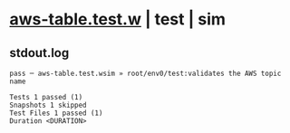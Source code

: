 # [aws-table.test.w](../../../../../../examples/tests/sdk_tests/table/aws-table.test.w) | test | sim

## stdout.log
```log
pass ─ aws-table.test.wsim » root/env0/test:validates the AWS topic name

Tests 1 passed (1)
Snapshots 1 skipped
Test Files 1 passed (1)
Duration <DURATION>
```

